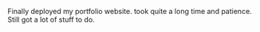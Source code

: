 Finally deployed my portfolio website. took quite a long time and patience. Still got a lot of stuff to do.

